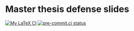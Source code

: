 # Master thesis defense slides
[![My LaTeX CI](https://github.com/GuillermoFidalgo/master-defense/actions/workflows/ci.yml/badge.svg?branch=main)](https://github.com/GuillermoFidalgo/master-defense/actions/workflows/ci.yml)
[![pre-commit.ci status](https://results.pre-commit.ci/badge/github/GuillermoFidalgo/master-defense/main.svg)](https://results.pre-commit.ci/latest/github/GuillermoFidalgo/master-defense/main)
